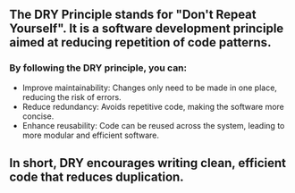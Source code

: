 ## The DRY Principle stands for "Don't Repeat Yourself". It is a software development principle aimed at reducing repetition of code patterns.

### By following the DRY principle, you can:

- Improve maintainability: Changes only need to be made in one place, reducing the risk of errors.
- Reduce redundancy: Avoids repetitive code, making the software more concise.
- Enhance reusability: Code can be reused across the system, leading to more modular and efficient software.

## In short, DRY encourages writing clean, efficient code that reduces duplication.
